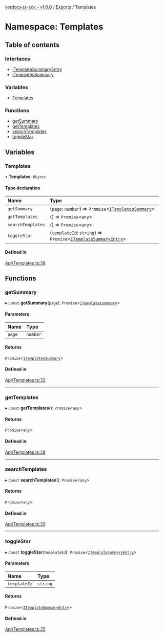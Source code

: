 [verdocs-js-sdk - v1.0.0](../README.md) / [Exports](../modules.md) / Templates

# Namespace: Templates

## Table of contents

### Interfaces

- [ITemplateSummaryEntry](../interfaces/Templates.ITemplateSummaryEntry.md)
- [ITemplatesSummary](../interfaces/Templates.ITemplatesSummary.md)

### Variables

- [Templates](Templates.md#templates)

### Functions

- [getSummary](Templates.md#getsummary)
- [getTemplates](Templates.md#gettemplates)
- [searchTemplates](Templates.md#searchtemplates)
- [toggleStar](Templates.md#togglestar)

## Variables

### Templates

• **Templates**: `Object`

#### Type declaration

| Name | Type |
| :------ | :------ |
| `getSummary` | (`page`: `number`) => `Promise`<[`ITemplatesSummary`](../interfaces/Templates.ITemplatesSummary.md)\> |
| `getTemplates` | () => `Promise`<`any`\> |
| `searchTemplates` | () => `Promise`<`any`\> |
| `toggleStar` | (`templateId`: `string`) => `Promise`<[`ITemplateSummaryEntry`](../interfaces/Templates.ITemplateSummaryEntry.md)\> |

#### Defined in

[Api/Templates.ts:38](https://github.com/Verdocs/js-sdk/blob/458266e/src/Api/Templates.ts#L38)

## Functions

### getSummary

▸ `Const` **getSummary**(`page`): `Promise`<[`ITemplatesSummary`](../interfaces/Templates.ITemplatesSummary.md)\>

#### Parameters

| Name | Type |
| :------ | :------ |
| `page` | `number` |

#### Returns

`Promise`<[`ITemplatesSummary`](../interfaces/Templates.ITemplatesSummary.md)\>

#### Defined in

[Api/Templates.ts:32](https://github.com/Verdocs/js-sdk/blob/458266e/src/Api/Templates.ts#L32)

___

### getTemplates

▸ `Const` **getTemplates**(): `Promise`<`any`\>

#### Returns

`Promise`<`any`\>

#### Defined in

[Api/Templates.ts:28](https://github.com/Verdocs/js-sdk/blob/458266e/src/Api/Templates.ts#L28)

___

### searchTemplates

▸ `Const` **searchTemplates**(): `Promise`<`any`\>

#### Returns

`Promise`<`any`\>

#### Defined in

[Api/Templates.ts:30](https://github.com/Verdocs/js-sdk/blob/458266e/src/Api/Templates.ts#L30)

___

### toggleStar

▸ `Const` **toggleStar**(`templateId`): `Promise`<[`ITemplateSummaryEntry`](../interfaces/Templates.ITemplateSummaryEntry.md)\>

#### Parameters

| Name | Type |
| :------ | :------ |
| `templateId` | `string` |

#### Returns

`Promise`<[`ITemplateSummaryEntry`](../interfaces/Templates.ITemplateSummaryEntry.md)\>

#### Defined in

[Api/Templates.ts:35](https://github.com/Verdocs/js-sdk/blob/458266e/src/Api/Templates.ts#L35)

